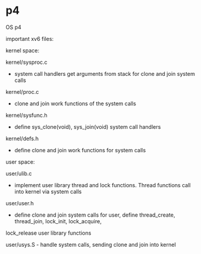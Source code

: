 # p4
OS p4



important xv6 files:


kernel space:

kernel/sysproc.c
  - system call handlers get arguments from stack for clone and join system calls

kernel/proc.c
  - clone and join work functions of the system calls

kernel/sysfunc.h
  - define sys_clone(void), sys_join(void) system call handlers

kernel/defs.h
  - define clone and join work functions for system calls



user space:

user/ulib.c
  - implement user library thread and lock functions. Thread functions call into kernel via system calls

user/user.h
  - define clone and join system calls for user, define thread_create, thread_join, lock_init, lock_acquire, 

lock_release user library functions

user/usys.S - handle system calls, sending clone and join into kernel
